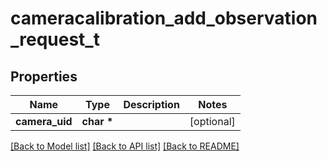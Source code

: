 # cameracalibration_add_observation_request_t

## Properties
Name | Type | Description | Notes
------------ | ------------- | ------------- | -------------
**camera_uid** | **char \*** |  | [optional] 

[[Back to Model list]](../README.md#documentation-for-models) [[Back to API list]](../README.md#documentation-for-api-endpoints) [[Back to README]](../README.md)


